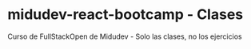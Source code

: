 # midudev-react-bootcamp - Clases
Curso de FullStackOpen de Midudev - Solo las clases, no los ejercicios
